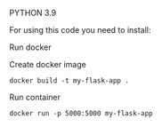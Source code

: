 PYTHON 3.9

For using this code you need to install:

Run docker

Create docker image

`docker build -t my-flask-app .`

Run container

`docker run -p 5000:5000 my-flask-app`

